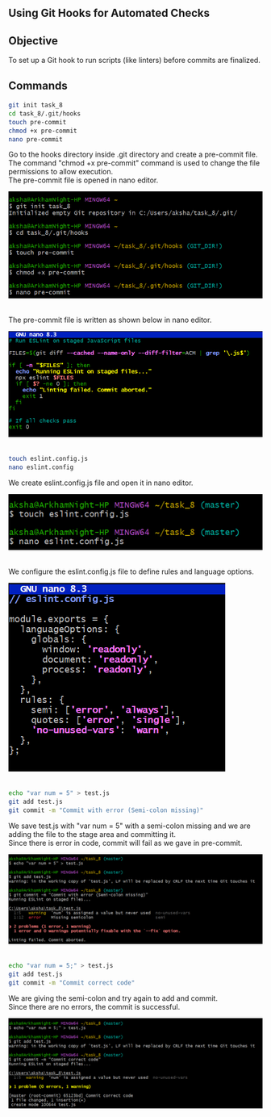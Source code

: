 ## Using Git Hooks for Automated Checks

## Objective

To set up a Git hook to run scripts (like linters) before commits are finalized.

## Commands

```bash
git init task_8
cd task_8/.git/hooks 
touch pre-commit
chmod +x pre-commit
nano pre-commit
```
Go to the hooks directory inside .git directory and create a pre-commit file. <br>
The command "chmod +x pre-commit" command is used to change the file permissions to allow execution. <br>
The pre-commit file is opened in nano editor. <br>

![SS](Screenshots_8/git_8_1.png)
<br><br>

The pre-commit file is written as shown below in nano editor. <br>

![SS](Screenshots_8/git_8_6.png)
<br><br>

```bash
touch eslint.config.js 
nano eslint.config
```
We create eslint.config.js file and open it in nano editor. <br>

![SS](Screenshots_8/git_8_2.png)
<br><br>

We configure the eslint.config.js file to define rules and language options. <br>

![SS](Screenshots_8/git_8_3.png)
<br><br>

```bash
echo "var num = 5" > test.js 
git add test.js 
git commit -m "Commit with error (Semi-colon missing)"
```
We save test.js with "var num = 5" with a semi-colon missing and we are adding the file to the stage area and committing it. <br>
Since there is error in code, commit will fail as we gave in pre-commit. <br>

![SS](Screenshots_8/git_8_4.png)
<br><br>

```bash
echo "var num = 5;" > test.js 
git add test.js 
git commit -m "Commit correct code"
```
We are giving the semi-colon and try again to add and commit. <br>
Since there are no errors, the commit is successful. <br>

![SS](Screenshots_8/git_8_5.png)
<br><br>
